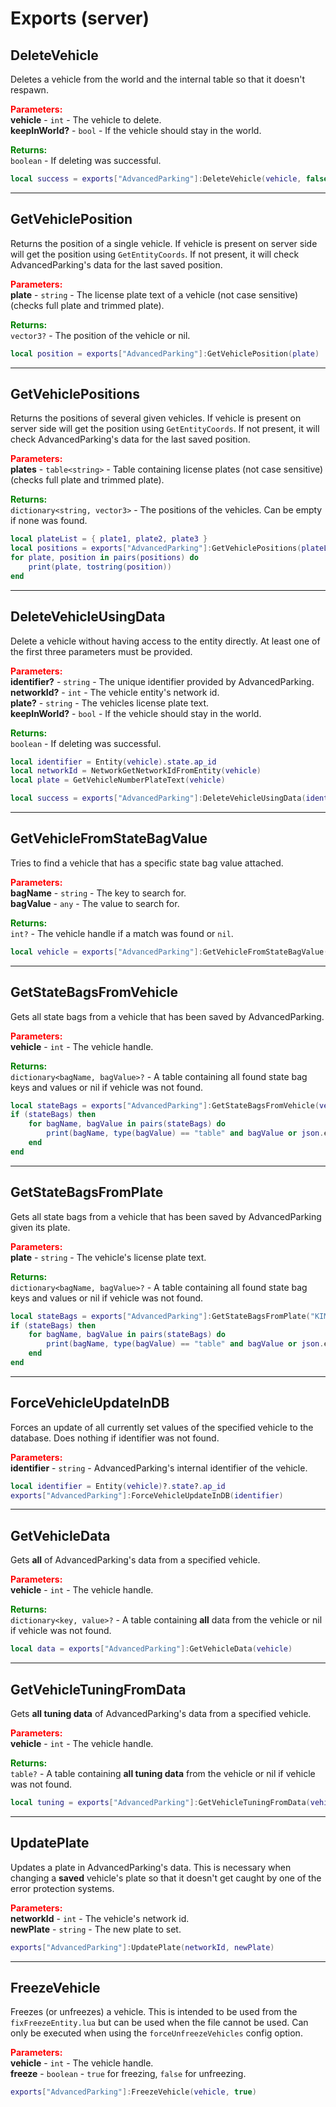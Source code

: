 
# Exports (server)

## DeleteVehicle

Deletes a vehicle from the world and the internal table so that it doesn't respawn.

<font style="color:red;">**Parameters:**</font><br>
**vehicle** - `int` - The vehicle to delete.<br>
**keepInWorld?** - `bool` - If the vehicle should stay in the world.

<font style="color:green;">**Returns:**</font><br>
`boolean` - If deleting was successful.

```lua
local success = exports["AdvancedParking"]:DeleteVehicle(vehicle, false)
```

***

## GetVehiclePosition

Returns the position of a single vehicle. If vehicle is present on server side will get the 
position using `GetEntityCoords`. If not present, it will check AdvancedParking's data for the last 
saved position.

<font style="color:red;">**Parameters:**</font><br>
**plate** - `string` - The license plate text of a vehicle (not case sensitive) (checks full plate 
and trimmed plate).

<font style="color:green;">**Returns:**</font><br>
`vector3?` - The position of the vehicle or nil.

```lua
local position = exports["AdvancedParking"]:GetVehiclePosition(plate)
```

***

## GetVehiclePositions

Returns the positions of several given vehicles. If vehicle is present on server side will get the 
position using `GetEntityCoords`. If not present, it will check AdvancedParking's data for the last 
saved position.

<font style="color:red;">**Parameters:**</font><br>
**plates** - `table<string>` - Table containing license plates (not case sensitive) (checks full 
plate and trimmed plate).

<font style="color:green;">**Returns:**</font><br>
`dictionary<string, vector3>` - The positions of the vehicles. Can be empty if none was found.

```lua
local plateList = { plate1, plate2, plate3 }
local positions = exports["AdvancedParking"]:GetVehiclePositions(plateList)
for plate, position in pairs(positions) do
    print(plate, tostring(position))
end
```

***

## DeleteVehicleUsingData

Delete a vehicle without having access to the entity directly. At least one of the first three 
parameters must be provided.

<font style="color:red;">**Parameters:**</font><br>
**identifier?** - `string` - The unique identifier provided by AdvancedParking.<br>
**networkId?** - `int` - The vehicle entity's network id.<br>
**plate?** - `string` - The vehicles license plate text.<br>
**keepInWorld?** - `bool` - If the vehicle should stay in the world.

<font style="color:green;">**Returns:**</font><br>
`boolean` - If deleting was successful.

```lua
local identifier = Entity(vehicle).state.ap_id
local networkId = NetworkGetNetworkIdFromEntity(vehicle)
local plate = GetVehicleNumberPlateText(vehicle)

local success = exports["AdvancedParking"]:DeleteVehicleUsingData(identifier, networkId, plate, true)
```

***

## GetVehicleFromStateBagValue

Tries to find a vehicle that has a specific state bag value attached.

<font style="color:red;">**Parameters:**</font><br>
**bagName** - `string` - The key to search for.<br>
**bagValue** - `any` - The value to search for.

<font style="color:green;">**Returns:**</font><br>
`int?` - The vehicle handle if a match was found or `nil`.

```lua
local vehicle = exports["AdvancedParking"]:GetVehicleFromStateBagValue(bagName, bagValue)
```

***

## GetStateBagsFromVehicle

Gets all state bags from a vehicle that has been saved by AdvancedParking.

<font style="color:red;">**Parameters:**</font><br>
**vehicle** - `int` - The vehicle handle.

<font style="color:green;">**Returns:**</font><br>
`dictionary<bagName, bagValue>?` - A table containing all found state bag keys and values or nil if 
vehicle was not found.

```lua
local stateBags = exports["AdvancedParking"]:GetStateBagsFromVehicle(vehicle)
if (stateBags) then
    for bagName, bagValue in pairs(stateBags) do
        print(bagName, type(bagValue) == "table" and bagValue or json.encode(bagValue))
    end
end
```

***

## GetStateBagsFromPlate

Gets all state bags from a vehicle that has been saved by AdvancedParking given its plate.

<font style="color:red;">**Parameters:**</font><br>
**plate** - `string` - The vehicle's license plate text.

<font style="color:green;">**Returns:**</font><br>
`dictionary<bagName, bagValue>?` - A table containing all found state bag keys and values or nil if 
vehicle was not found.

```lua
local stateBags = exports["AdvancedParking"]:GetStateBagsFromPlate("KIMINAZE")
if (stateBags) then
    for bagName, bagValue in pairs(stateBags) do
        print(bagName, type(bagValue) == "table" and bagValue or json.encode(bagValue))
    end
end
```

***

## ForceVehicleUpdateInDB

Forces an update of all currently set values of the specified vehicle to the database. Does nothing 
if identifier was not found.

<font style="color:red;">**Parameters:**</font><br>
**identifier** - `string` - AdvancedParking's internal identifier of the vehicle.

```lua
local identifier = Entity(vehicle)?.state?.ap_id
exports["AdvancedParking"]:ForceVehicleUpdateInDB(identifier)
```

***

## GetVehicleData

Gets **all** of AdvancedParking's data from a specified vehicle.

<font style="color:red;">**Parameters:**</font><br>
**vehicle** - `int` - The vehicle handle.

<font style="color:green;">**Returns:**</font><br>
`dictionary<key, value>?` - A table containing **all** data from the vehicle or nil if vehicle was 
not found.

```lua
local data = exports["AdvancedParking"]:GetVehicleData(vehicle)
```

***

## GetVehicleTuningFromData

Gets **all tuning data** of AdvancedParking's data from a specified vehicle.

<font style="color:red;">**Parameters:**</font><br>
**vehicle** - `int` - The vehicle handle.

<font style="color:green;">**Returns:**</font><br>
`table?` - A table containing **all tuning data** from the vehicle or nil if vehicle was not found.

```lua
local tuning = exports["AdvancedParking"]:GetVehicleTuningFromData(vehicle)
```

***

## UpdatePlate

Updates a plate in AdvancedParking's data. This is necessary when changing a **saved** vehicle's 
plate so that it doesn't get caught by one of the error protection systems.

<font style="color:red;">**Parameters:**</font><br>
**networkId** - `int` - The vehicle's network id.<br>
**newPlate** - `string` - The new plate to set.

```lua
exports["AdvancedParking"]:UpdatePlate(networkId, newPlate)
```

***

## FreezeVehicle

Freezes (or unfreezes) a vehicle. This is intended to be used from the `fixFreezeEntity.lua` but 
can be used when the file cannot be used. Can only be executed when using the 
`forceUnfreezeVehicles` config option.

<font style="color:red;">**Parameters:**</font><br>
**vehicle** - `int` - The vehicle handle.<br>
**freeze** - `boolean` - `true` for freezing, `false` for unfreezing.

```lua
exports["AdvancedParking"]:FreezeVehicle(vehicle, true)
```
